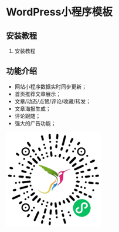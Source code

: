 # WordPress小程序模板

## 安装教程
1. 安装教程

## 功能介绍
- 网站小程序数据实时同步更新；
- 首页推荐文章展示；
- 文章/动态/点赞/评论/收藏/转发；
- 文章海报生成；
- 评论跟随；
- 强大的广告功能；

![qrcode](https://github.com/kothing/WordPress-MinApp/blob/main/qrcode.png)